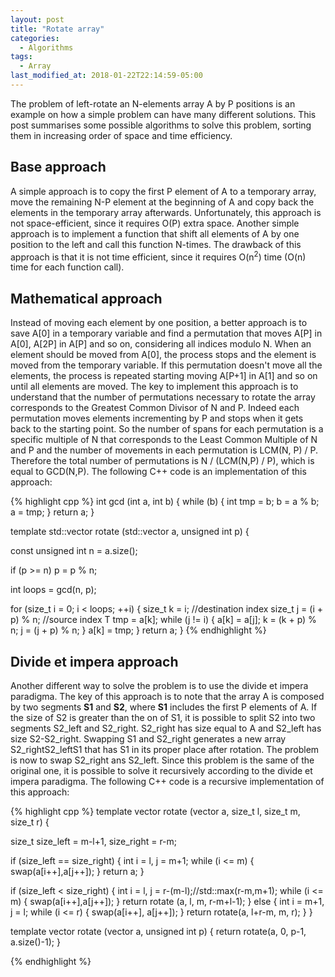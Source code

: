 ```yaml
---
layout: post
title: "Rotate array"
categories:
  - Algorithms
tags:
  - Array
last_modified_at: 2018-01-22T22:14:59-05:00
---
```


The problem of left-rotate an N-elements array A by P positions is an example on how a simple problem can have many different solutions. This post summarises some possible algorithms to solve this problem, sorting them in increasing order of space and time efficiency. 

## Base approach
A simple approach is to copy the first P element of A to a temporary array, move the remaining N-P element at the beginning of A and copy back the elements in the temporary array afterwards. Unfortunately, this approach is not space-efficient, since it requires O(P) extra space. Another simple approach is to implement a function that shift all elements of A by one position to the left and call this function N-times. The drawback of this approach is that it is not time efficient, since it requires O(n<sup>2</sup>) time (O(n) time for each function call).

## Mathematical approach
Instead of moving each element by one position, a better approach is to save A\[0\] in a temporary variable and find a permutation that moves A\[P\] in A\[0\], A\[2P\] in A\[P\] and so on, considering all indices modulo N. When an element should be moved from A\[0\], the process stops and the element is moved from the temporary variable. If this permutation doesn't move all the elements, the process is repeated starting moving A[P+1] in A[1] and so on until all elements are moved. The key to implement this approach is to understand that the number of permutations necessary to rotate the array corresponds to the Greatest Common Divisor of N and P. Indeed each permutation moves elements incrementing by P and stops when it gets back to the starting point. So the number of spans for each permutation is a specific multiple of N that corresponds to the Least Common Multiple of N and P and the number of movements in each permutation is LCM(N, P) / P. Therefore the total number of permutations is N / (LCM(N,P) / P), which is equal to GCD(N,P). The following C++ code is an implementation of this approach:

{% highlight cpp %} 
int gcd (int a, int b) {
  while (b) {
    int tmp = b;
    b = a % b;
    a = tmp;
  }
  return a;
}

template <typename T>
std::vector<T> rotate (std::vector<T> a, unsigned int p) {
  
  const unsigned int n = a.size();
  
  if (p >= n) p = p % n;

  int loops = gcd(n, p);

  for (size_t i = 0; i < loops; ++i) {
    size_t k = i; //destination index
    size_t j = (i + p) % n; //source index
    T tmp = a[k];
    while (j != i) {
      a[k] = a[j];
      k = (k + p) % n;
      j = (j + p) % n;
    }
    a[k] = tmp;
  }
  return a;
} 
{% endhighlight %}

## Divide et impera approach

Another different way to solve the problem is to use the divide et impera paradigma. The key of this approach is to note that the array A is composed by two segments **S1** and **S2**, where **S1** includes the first P elements of A. If the size of S2 is greater than the on of S1, it is possible to split S2 into two segments S2_left and S2_right. S2_right has size equal to A and S2_left has size S2-S2_right. Swapping S1 and S2_right generates a new array S2_rightS2_leftS1 that has S1 in its proper place after rotation. The problem is now to swap S2_right ans S2_left. Since this problem is the same of the original one, it is possible to solve it recursively according to the divide et impera paradigma. The following C++ code is a recursive implementation of this approach:

{% highlight cpp %} 
template <typename T>
vector<T> rotate (vector<T> a, size_t l, size_t m, size_t r) {
  
  size_t size_left = m-l+1, size_right = r-m;
  
  if (size_left == size_right) {
    int i = l, j = m+1;
    while (i <= m) {
      swap(a[i++],a[j++]);
    }
    return a;
  }
  
  if (size_left < size_right) {
    int i = l, j = r-(m-l);//std::max(r-m,m+1);
    while (i <= m) {
      swap(a[i++],a[j++]);
    }
    return rotate (a, l, m, r-m+l-1);
  }
  else {
    int i = m+1, j = l;
    while (i <= r) {
      swap(a[i++], a[j++]);
    }
    return rotate(a, l+r-m, m, r);
  }
}

template <typename T>
vector<T> rotate (vector<T> a, unsigned int p) {
  return rotate(a, 0, p-1, a.size()-1);
}
  
{% endhighlight %}

